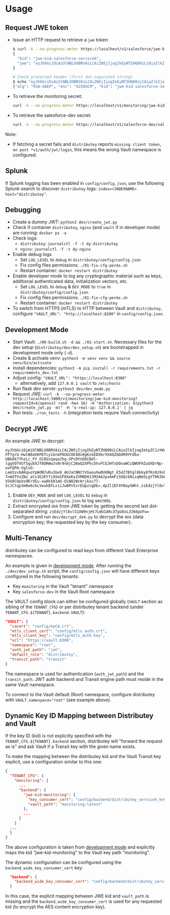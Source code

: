 # Usage
## Request JWE token
- Issue an HTTP request to retrieve a `jwe` token:
  ```bash
  $ curl -k --no-progress-meter https://localhost/v1/salesforce/jwe-kid-salesforce-serviceX?requestId=$(openssl rand -hex 16) -H "Authorization: $(python3 dev/create_jwt.py)" | jq
  {
    "kid": "jwe-kid-salesforce-serviceX",
    "jwe": "eyJhbGciOiAiUlNBLU9BRVAiLCAiZW5jIjogIkEyNTZHQ00iLCAia2lkIjogImp3ZS1raWQtc2FsZXNmb3JjZS1zZXJ2aWNlWCIsICJqdGkiOiAibm9uY2UifQ==.ZPlJ1ZIesHRu-RXcGHIqYrfun4sbZTi2DsTY5YS6citlzgFHPBlTlV-EGBPe5QU8ahjqL6X3KpC7iFgWIng2E43v844uI8jFTMJetwYdP3yU7ckdxw73IvaARuG_ZCB_1xpxfxy4GpLE-u5552jKI8bqjUuWeDTD-Nb9DfyTdA6YEK4atZ6q1mZFUpdewtl9oMEag40G_TUb-K0gtScYhiKWpbHnEvtfUzlAka4F8vrmtGI5GUM84dk_40r5YTT-db3z_uqFj2DzYvXgnPxpJK4k6okqUEWuPAf3gZKWY8ftKP5UbDDD5gnElPL1N72-HcSStn2WDtCjFK8dlLBUDNiOVrGVcAm9Pwt4Ae70XDi7708aGbhdZQ7kqib1V5tJKea088_r6LuuralGsMrYV-E3LY2Drxh73pXWTFVLT8SQ5ezUBeAavQl4NoBtd9j4Vw3tHxnMR6P9mZBFf82EaG4ms7DDgSPwHNsLh7It3HxnFDkGr7cituNlEwzIO0EB_MLLvM51TMQKAL6KO8g1MW7FAO5CXayoIwo-IeV9lqjAM8T8MLutDyrOZy9DXRM_zXMBwQyVnP7JAeMV-KLh6dEwUtm6o0zpxRwF9o0d-ZEwrnR4qe6VQOACeTeJaZlKTtoOvE2qG8tA6stvN2s--qTWK2h4IEEM9f5nBLyACHc=.NIwqi-yT54wS74e3.1pR8BPVAmxYy6m2DNlCa5eEAyhKOmfVzWnNQ_59pv10=.WxOpn6Vj3Ib0VYR16SHOCg=="
  }

  # Check protected header (first dot-separated string)
  $ echo "eyJhbGciOiAiUlNBLU9BRVAiLCAiZW5jIjogIkEyNTZHQ00iLCAia2lkIjogImtpZCIsICJqdGkiOiAibm9uY2UifQ==" | base64 -d
  {"alg": "RSA-OAEP", "enc": "A256GCM", "kid": "jwe-kid-salesforce-serviceX", "jti": "Caexaezieque6doowu6ohghahng6eidi"}
  ```
- To retrieve the monitoring secret:
  ```bash
  curl -k --no-progress-meter https://localhost/v1/monitoring/jwe-kid-monitoring?requestId=$(openssl rand -hex 16) -H "Authorization: $(python3 dev/create_jwt.py -m)" | jq
  ```
- To retrieve the salesforce-dev secret:
  ```bash
  curl -k --no-progress-meter https://localhost/v1/salesforce-dev/salesforce-dev?requestId=$(openssl rand -hex 16) -H "Authorization: $(python3 dev/create_jwt.py -d)" | jq
  ```

Note:
- If fetching a secret fails and `distributey` reports `missing client token, on post *v1/auth/jwt/login`, this means the wrong Vault namespace is configured.

## Splunk

If Splunk logging has been enabled in `config/config.json`, use the following Splunk search to discover `distributey` logs: `index=<INDEXNAME> host="distributey"`.

## Debugging
- Create a dummy JWT: `python3 dev/create_jwt.py`
- Check if container `distributey`, `nginx` (and `vault` if in developer mode) are running: `docker ps -a`
- Check logs:
  - `distributey`: `journalctl -f -t dy-distributey`
  - `nginx`: `journalctl -f -t dy-nginx`
- Enable debug logs
  - Set `LOG_LEVEL` to `debug` in `distributey/config/config.json`
  - Fix config files permissions: `./01-fix-cfg-perms.sh`
  - Restart container: `docker restart distributey`
- Enable developer mode to log any cryptographic material such as keys, additional authenticated data, initialization vectors, etc.
  - Set `LOG_LEVEL` to `debug` & `DEV_MODE` to `true` in `distributey/config/config.json`
  - Fix config files permissions: `./01-fix-cfg-perms.sh`
  - Restart container: `docker restart distributey`
- To switch from HTTPS (mTLS) to HTTP between Vault and `distributey`, configure `"VAULT_URL": "http://localhost:8200"` in `config/config.json`.

## Development Mode
- Start Vault: `./00-build.sh -d && ./01-start.sh`. Necessary files for the dev setup (`distributey/dev/dev_setup.sh`) are bootstrapped in development mode only (`-d`).
- Create & activate venv: `python3 -m venv venv && source venv/bin/activate`
- Install dependencies: `python3 -m pip install -r requirements.txt -r requirements_dev.txt`
- Adjust config: `"VAULT_URL": "https://localhost:8300"`
  - alternatively, add `127.0.0.1 vault` to `/etc/hosts`
- Run flask dev server: `python3 dev/dev_mode.py`
- Request JWE: `curl -k --no-progress-meter http://localhost:5000/v1/monitoring/jwe-kid-monitoring?requestId=$(openssl rand -hex 16) -H "Authorization: $(python3 dev/create_jwt.py -m)" -H 'x-real-ip: 127.0.0.1' | jq`
- Run tests: `./run_tests -h` (integration tests require Vault connectivity)

## Decrypt JWE
An example JWE to decrypt:
```
eyJhbGciOiAiUlNBLU9BRVAiLCAiZW5jIjogIkEyNTZHQ00iLCAia2lkIjogImtpZC1zYWxlc2ZvcmNlIiwgImp0aSI6ICIzNzQ4OTFiNjg2MmZhNGVjY2RmMzNiYTg5MDBjOWQ2ZSJ9.cNwudQ5B3yJTRsztSbxtKFzZetL_tPOR_343Y8ZU96jO6cgUPAozrraYN9JhOk8tSM-FP7grG-HwlW0aVKPDfcy1GnePOUGCOE48u9gKzkEDXbrVX4QZbDdR9YFdba-UBk6k7fhzLc_FY_O18UzqaqaJhg-SPcDYnE6CBdl-lgqVO7VUf5guE9Jf8ORWwJvNr9n8jC2WaQ2XPhc5hvFCGJHfxDOswWCiQWOFHZuUXDrNp-evFQPm-VglvO-Lem5zvbAKquoYpWdN7uRu1be9_AUJaCNNCtVGaouXw0UUNgt_E54Z7BYgl8bky0fKs0z9shIvya4cTuFvTQv4TuQtGig7d5F0sVXu5EHtdrpVAHtrxf38Fk_NCHvKzJ2uPHYINSincG-TnAOTVsZNz_atv3GJEYfi9XoSF0XeKxZVM0DHJJM34AJpx6mFi5OQckNizqNmSLgYT0K3b0ajUtAmgOeLpWw9nqZqeQaP0Q1YkdX9h_7gtN_OHrbpRYip9nG8h3d17kX1SZpGxMlDb_fxhIufKhGC9BT47zFvNgnFNRENlJXifXVOG5OsoTue8xeZvXmGOaIe3lHGf67R3nYM_zD-VSU8C8pVo9KrVEu-xw8k581mO-OiN82WcHrjkxc77-5cJCtqp3m0w6cbLVwukBfLxiiJw0Pn5srEUpzvgDE=.dpZl1EF4YNayGWht.zsEdzjYl8vl51XW9njHt7LWU1ARcXTpU8xL3368pUFw=.27vOkMxjnnhHN_Cp9xsveQ==¨
```

1. Enable `DEV_MODE` and set `LOG_LEVEL` to `debug` in `distributey/config/config.json` to log secrets.
2. Extract encrypted `dek` from JWE token by getting the second last dot-separated string: `zsEdzjYl8vl51XW9njHt7LWU1ARcXTpU8xL3368pUFw=`
3. Configure and run `dev/decrypt_dek.py` to decrypt the `dek` (data encryption key; the requested key by the key consumer).

## Multi-Tenancy

distributey can be configured to read keys from different Vault Enterprise namespaces.

An example is given in [development mode](#development-mode). After running the `./dev/dev_setup.sh` script, the `config/config.json` will have different keys configured in the following tenants:
* Key `monitoring` in the Vault "tenant" namespace
* Key `salesforce-dev` in the Vault Root namespace

The VAULT config block can either be configured globally (`VAULT` section as sibling of the `TENANT_CFG`) or per distributey tenant backend (under `TENANT_CFG.${TENANT}.backend.VAULT`):
```json
"VAULT": {
  "cacert": "config/myCA.crt",
  "mtls_client_cert": "config/mtls_auth.crt",
  "mtls_client_key": "config/mtls_auth.key",
  "url": "https://vault:8300",
  "namespace": "root",
  "auth_jwt_path": "jwt",
  "default_role": "distributey",
  "transit_path": "transit"
}
```

The namespace is used for authentication (`auth_jwt_path`) and the `transit_path`. JWT auth backend and Transit engine path must reside in the same Vault namespace.

To connect to the Vault default (Root) namespace, configure distributey with `VAULT.namespace="root"` (see example above).

## Dynamic Key ID Mapping between Distributey and Vault

If the key ID (kid) is not explicitly specified with the `TENANT_CFG.${TENANT}.backend` section, distributey will "forward the request as is" and ask Vault if a Transit key with the given name exists.

To make the mapping between the distributey kid and the Vault Transit key explicit, use a configuration similar to this one:
```json
{
  "TENANT_CFG": {
    "monitoring": {
      ...
      "backend": {
        "jwe-kid-monitoring": {
          "key_consumer_cert": "config/backend/distributey_serviceX_key_consumer.crt",
          "vault_path": "monitoring:latest"
        },
        ...
      }
    }
  ...
  }
}
```

The above configuration is taken from [development mode](#development-mode) and explicitly maps the kid "jwe-kid-monitoring" to the Vault key path "monitoring".

The dynamic configuration can be configured using the `backend_wide_key_consumer_cert` key:
```json
  "backend": {
    "backend_wide_key_consumer_cert": "config/backend/distributey_serviceX_key_consumer.crt",
  }
```

In this case, the explicit mapping between JWE kid and `vault_path` is missing and the `backend_wide_key_consumer_cert` is used for any requested kid (to encrypt the AES content encryption key).
